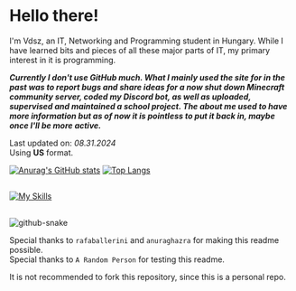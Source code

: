 # Hello there! 

I'm Vdsz, an IT, Networking and Programming student in Hungary. While I have learned bits and pieces of all these major parts of IT, my primary interest in it is programming.

***Currently I don't use GitHub much. What I mainly used the site for in the past was to report bugs and share ideas for a now shut down Minecraft community server, coded my Discord bot, as well as uploaded, supervised and maintained a school project. The about me used to have more information but as of now it is pointless to put it back in, maybe once I'll be more active.***  
 
Last updated on: *08.31.2024*  
Using **US** format.  



  [![Anurag's GitHub stats](https://github-readme-stats.vercel.app/api?username=VdszHun&show_icons=true&count_private=true&theme=tokyonight)](https://github.com/anuraghazra/github-readme-stats)
  [![Top Langs](https://github-readme-stats.vercel.app/api/top-langs/?username=VdszHun&show_icons=true&count_private=true&theme=tokyonight&layout=compact)](https://github.com/anuraghazra/github-readme-stats)

##

[![My Skills](https://skillicons.dev/icons?i=php,laravel,github,cs,html,css,bootstrap,js,mysql,linux,arduino,cpp,vscode,visualstudio&theme=dark)](https://skillicons.dev)

##

<div> 
<picture>
<source media="(prefers-color-scheme: dark)" srcset="https://github.com/VdszHun/VdszHun/blob/output/github-contribution-grid-snake-dark.svg" />
<img alt="github-snake" src="github-snake.svg" />
</picture>
  
</div>
  
Special thanks to `rafaballerini` and `anuraghazra` for making this readme possible.  
Special thanks to `A Random Person` for testing this readme.  
  
It is not recommended to fork this repository, since this is a personal repo.  
